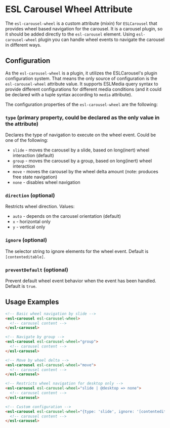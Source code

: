 # ESL Carousel Wheel Attribute

<a name="intro"></a>

The `esl-carousel-wheel` is a custom attribute (mixin) for `ESLCarousel` that provides wheel based navigation for the carousel.
It is a carousel plugin, so it should be added directly to the `esl-carousel` element.
Using `esl-carousel-wheel` plugin you can handle wheel events to navigate the carousel in different ways.

## Configuration

As the `esl-carousel-wheel` is a plugin, it utilizes the ESLCarousel's plugin configuration system.
That means the only source of configuration is the `esl-carousel-wheel` attribute value.
It supports ESLMedia query syntax to provide different configurations for different media conditions (and it could be declared with a tuple syntax according to `media` attribute).

The configuration properties of the `esl-carousel-wheel` are the following:

### `type` (primary property, could be declared as the only value in the attribute)
Declares the type of navigation to execute on the wheel event. Could be one of the following:
 - `slide` - moves the carousel by a slide, based on long(inert) wheel interaction (default)
 - `group` - moves the carousel by a group, based on long(inert) wheel interaction
 - `move` - moves the carousel by the wheel delta amount (note: produces free state navigation)
 - `none` - disables wheel navigation

### `direction` (optional)
Restricts wheel direction.
Values:
- `auto` - depends on the carousel orientation (default)
- `x` - horizontal only
- `y` - vertical only

### `ignore` (optional)
The selector string to ignore elements for the wheel event. Default is `[contenteditable]`.

### `preventDefault` (optional)
Prevent default wheel event behavior when the event has been handled. Default is `true`.

## Usage Examples

```html
<!-- Basic wheel navigation by slide -->
<esl-carousel esl-carousel-wheel>
  <!-- carousel content -->
</esl-carousel>

<!-- Navigate by group -->
<esl-carousel esl-carousel-wheel="group">
  <!-- carousel content -->
</esl-carousel>

<!-- Move by wheel delta -->
<esl-carousel esl-carousel-wheel="move">
  <!-- carousel content -->
</esl-carousel>

<!-- Restricts wheel navigation for desktop only -->
<esl-carousel esl-carousel-wheel="slide | @desktop => none">
  <!-- carousel content -->
</esl-carousel>

<!-- Custom configuration -->
<esl-carousel esl-carousel-wheel="{type: 'slide', ignore: '[contenteditable], .no-wheel'}">
  <!-- carousel content -->
</esl-carousel>
```
